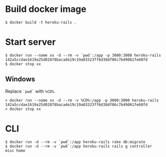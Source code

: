 # Build docker image

```console
$ docker build -t heroku-rails .
```

# Start server

```console
$ docker run --name xx -d --rm -v `pwd`:/app -p 3000:3000 heroku-rails
142a5ccdae1619a25d02878bacade19c19a03323ff6d38df86c7b49061fe68fd
$ docker stop xx
```

## Windows

Replace `` `pwd` `` with `%CD%`.

```console
> docker run --name xx -d --rm -v %CD%:/app -p 3000:3000 heroku-rails
142a5ccdae1619a25d02878bacade19c19a03323ff6d38df86c7b49061fe68fd
> docker stop xx
```

# CLI

```console
$ docker run -d --rm -v `pwd`:/app heroku-rails rake db:migrate
$ docker run -d --rm -v `pwd`:/app heroku-rails rails g controller misc home
```
